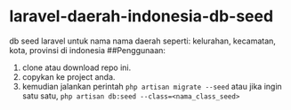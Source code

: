 # laravel-daerah-indonesia-db-seed
db seed laravel untuk nama nama daerah seperti: kelurahan, kecamatan, kota, provinsi di indonesia
##Penggunaan:
1. clone atau download repo ini.
2. copykan ke project anda.
3. kemudian jalankan perintah `php artisan migrate --seed` atau jika ingin satu satu, `php artisan db:seed --class=<nama_class_seed>`
